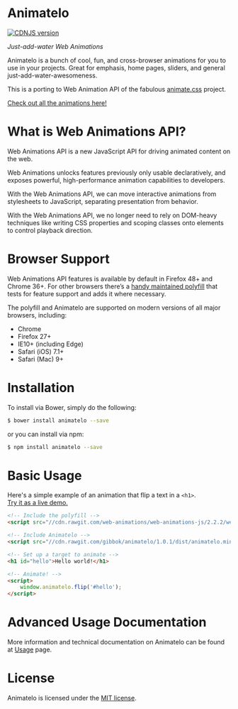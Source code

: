 # Animatelo
[![CDNJS version](https://img.shields.io/cdnjs/v/animatelo.svg)](https://cdnjs.com/libraries/animatelo)

*Just-add-water Web Animations*

Animatelo is a bunch of cool, fun, and cross-browser animations for you to use in your projects. Great for emphasis, home pages, sliders, and general just-add-water-awesomeness.

This is a porting to Web Animation API of the fabulous [animate.css](//github.com/daneden/animate.css) project.

[Check out all the animations here!](//gibbok.github.io/animatelo)

# What is Web Animations API?
Web Animations API is a new JavaScript API for driving animated content on the web.

Web Animations unlocks features previously only usable declaratively, and exposes powerful, high-performance animation capabilities to developers.

With the Web Animations API, we can move interactive animations from stylesheets to JavaScript, separating presentation from behavior.

With the Web Animations API, we no longer need to rely on DOM-heavy techniques like writing CSS properties and scoping classes onto elements to control playback direction.

# Browser Support
Web Animations API features is available by default in Firefox 48+ and Chrome 36+.
For other browsers there’s a [handy maintained polyfill](//github.com/web-animations/web-animations-js) that tests for feature support and adds it where necessary.

The polyfill and Animatelo are supported on modern versions of all major browsers, including:
- Chrome
- Firefox 27+
- IE10+ (including Edge)
- Safari (iOS) 7.1+
- Safari (Mac) 9+

# Installation

To install via Bower, simply do the following:

```bash
$ bower install animatelo --save
```
or you can install via npm:

```bash
$ npm install animatelo --save
```

# Basic Usage
Here's a simple example of an animation that flip a text in a  `<h1>`.  
[Try it as a live demo.](//codepen.io/gibbok/pen/pRJXQq)

```html
<!-- Include the polyfill -->
<script src="//cdn.rawgit.com/web-animations/web-animations-js/2.2.2/web-animations.min.js"></script>

<!-- Include Animatelo -->
<script src="//cdn.rawgit.com/gibbok/animatelo/1.0.1/dist/animatelo.min.js"></script>

<!-- Set up a target to animate -->
<h1 id="hello">Hello world!</h1>

<!-- Animate! -->
<script>
    window.animatelo.flip('#hello');
</script>
```

# Advanced Usage Documentation
More information and technical documentation on Animatelo can be found at [Usage](./usage.md) page.

# License
Animatelo is licensed under the [MIT license](//opensource.org/licenses/MIT).
